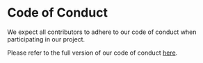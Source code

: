 # Code of Conduct

We expect all contributors to adhere to our code of conduct when participating in our project.

Please refer to the full version of our code of conduct [here](https://example.com/code-of-conduct).

